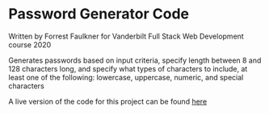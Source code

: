 # Password Generator Code
Written by Forrest Faulkner for Vanderbilt Full Stack Web Development course 2020

Generates passwords based on input criteria, specify length between 8 and 128 characters long, and specify what types of characters to include, at least one of the following: lowercase, uppercase, numeric, and special characters

A live version of the code for this project can be found [here](https://quaggwastaken.github.io/Password-Generator/)